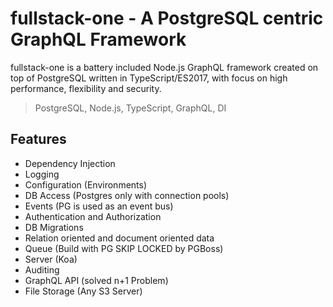 # fullstack-one - A PostgreSQL centric GraphQL Framework
fullstack-one is a battery included Node.js GraphQL framework created on top of PostgreSQL written in TypeScript/ES2017, with focus on high performance, flexibility and security.
> PostgreSQL, Node.js, TypeScript, GraphQL, DI


## Features
  * Dependency Injection
  * Logging
  * Configuration (Environments)
  * DB Access (Postgres only with connection pools)
  * Events (PG is used as an event bus)
  * Authentication and Authorization
  * DB Migrations
  * Relation oriented and document oriented data
  * Queue (Build with PG SKIP LOCKED by PGBoss)
  * Server (Koa)
  * Auditing
  * GraphQL API (solved n+1 Problem)
  * File Storage (Any S3 Server)

